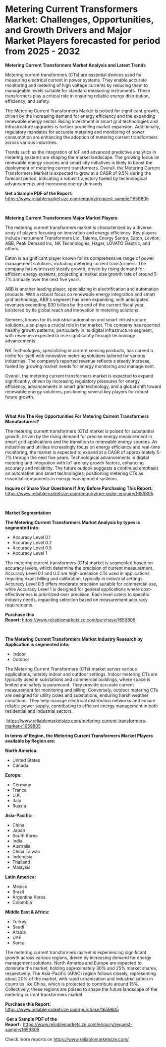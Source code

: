 <p><h1>Metering Current Transformers Market: Challenges, Opportunities, and Growth Drivers and Major Market Players forecasted for period from 2025 - 2032</h1></p><p><strong>Metering Current Transformers Market Analysis and Latest Trends</strong></p>
<p><p>Metering current transformers (CTs) are essential devices used for measuring electrical current in power systems. They enable accurate monitoring and metering of high voltage currents by reducing them to manageable levels suitable for standard measuring instruments. These transformers play a critical role in ensuring reliable energy distribution, efficiency, and safety.</p><p>The Metering Current Transformers Market is poised for significant growth, driven by the increasing demand for energy efficiency and the expanding renewable energy sector. Rising investment in smart grid technologies and infrastructure upgrades is further propelling market expansion. Additionally, regulatory mandates for accurate metering and monitoring of power consumption are enhancing the adoption of metering current transformers across various industries.</p><p>Trends such as the integration of IoT and advanced predictive analytics in metering systems are shaping the market landscape. The growing focus on renewable energy sources and smart city initiatives is likely to boost the deployment of metering current transformers. Overall, the Metering Current Transformers Market is expected to grow at a CAGR of 9.5% during the forecast period, indicating a robust trajectory fueled by technological advancements and increasing energy demands.</p></p>
<p><strong>Get a Sample PDF of the Report:&nbsp;</strong> <a href="https://www.reliablemarketsize.com/enquiry/request-sample/1659805?utm_campaign=2733&utm_medium=2&utm_source=Github&utm_content=ia&utm_term=08042025&utm_id=metering-current-transformers">https://www.reliablemarketsize.com/enquiry/request-sample/1659805</a></p>
<p>&nbsp;</p>
<p><strong>Metering Current Transformers Major Market Players</strong></p>
<p><p>The metering current transformers market is characterized by a diverse array of players focusing on innovation and energy efficiency. Key players include Instrument Transformers Ltd, Talema, Energy Sentry, Eaton, Leviton, ABB, Peak Demand Inc, NK Technologies, Hager, LOVATO Electric, and others. </p><p>Eaton is a significant player known for its comprehensive range of power management solutions, including metering current transformers. The company has witnessed steady growth, driven by rising demand for efficient energy systems, projecting a market size growth rate of around 5-7% annually over the next five years.</p><p>ABB is another leading player, specializing in electrification and automation products. With a robust focus on renewable energy integration and smart grid technology, ABB's segment has been expanding, with anticipated revenues exceeding $30 billion by the end of the current fiscal year, bolstered by its global reach and innovation in metering solutions.</p><p>Siemens, known for its industrial automation and smart infrastructure solutions, also plays a crucial role in the market. The company has reported healthy growth patterns, particularly in its digital infrastructure segment, with revenues expected to rise significantly through technology advancements.</p><p>NK Technologies, specializing in current sensing products, has carved a niche for itself with innovative metering solutions tailored for various industries. The company’s reported revenue reflects a steady increase, fueled by growing market needs for energy monitoring and management.</p><p>Overall, the metering current transformers market is expected to expand significantly, driven by increasing regulatory pressures for energy efficiency, advancements in smart grid technology, and a global shift toward renewable energy solutions, positioning several key players for robust future growth.</p></p>
<p>&nbsp;</p>
<p><strong>What Are The Key Opportunities For Metering Current Transformers Manufacturers?</strong></p>
<p><p>The metering current transformers (CTs) market is poised for substantial growth, driven by the rising demand for precise energy measurement in smart grid applications and the transition to renewable energy sources. As industries and utilities increasingly focus on energy efficiency and real-time monitoring, the market is expected to expand at a CAGR of approximately 5-7% through the next five years. Technological advancements in digital metering and integration with IoT are key growth factors, enhancing accuracy and reliability. The future outlook suggests a continued emphasis on automation and smart technologies, positioning metering CTs as essential components in energy management systems.</p></p>
<p><strong>Inquire or Share Your Questions If Any Before Purchasing This Report:</strong> <a href="https://www.reliablemarketsize.com/enquiry/pre-order-enquiry/1659805?utm_campaign=2733&utm_medium=2&utm_source=Github&utm_content=ia&utm_term=08042025&utm_id=metering-current-transformers">https://www.reliablemarketsize.com/enquiry/pre-order-enquiry/1659805</a></p>
<p>&nbsp;</p>
<p><strong>Market Segmentation</strong></p>
<p><strong>The Metering Current Transformers Market Analysis by types is segmented into:</strong></p>
<p><ul><li>Accuracy Level 0.1</li><li>Accuracy Level 0.2</li><li>Accuracy Level 0.5</li><li>Accuracy Level 1</li></ul></p>
<p><p>The metering current transformers (CTs) market is segmented based on accuracy levels, which determine the precision of current measurement. Accuracy Level 0.1 and 0.2 are high-precision CTs used in applications requiring exact billing and calibration, typically in industrial settings. Accuracy Level 0.5 offers moderate precision suitable for commercial use, while Accuracy Level 1 is designed for general applications where cost-effectiveness is prioritized over precision. Each level caters to specific industry needs, impacting selection based on measurement accuracy requirements.</p></p>
<p><strong>Purchase this Report:&nbsp;</strong><a href="https://www.reliablemarketsize.com/purchase/1659805?utm_campaign=2733&utm_medium=2&utm_source=Github&utm_content=ia&utm_term=08042025&utm_id=metering-current-transformers">https://www.reliablemarketsize.com/purchase/1659805</a></p>
<p>&nbsp;</p>
<p><strong>The Metering Current Transformers Market Industry Research by Application is segmented into:</strong></p>
<p><ul><li>Indoor</li><li>Outdoor</li></ul></p>
<p><p>The Metering Current Transformers (CTs) market serves various applications, notably indoor and outdoor settings. Indoor metering CTs are typically used in substations and commercial buildings, where space is limited and safety is paramount. They provide accurate current measurement for monitoring and billing. Conversely, outdoor metering CTs are designed for utility poles and substations, enduring harsh weather conditions. They help manage electrical distribution networks and ensure reliable power supply, contributing to efficient energy management in both residential and industrial sectors.</p></p>
<p><a href="https://www.reliablemarketsize.com/metering-current-transformers-market-r1659805?utm_campaign=2733&utm_medium=2&utm_source=Github&utm_content=ia&utm_term=08042025&utm_id=metering-current-transformers">&nbsp;https://www.reliablemarketsize.com/metering-current-transformers-market-r1659805</a></p>
<p><strong>In terms of Region, the Metering Current Transformers Market Players available by Region are:</strong></p>
<p>
    <p> <strong> North America: </strong>
        <ul>
            <li>United States</li>
            <li>Canada</li>
        </ul>
        </p> 
    <p> <strong> Europe: </strong>
        <ul>
            <li>Germany</li>
            <li>France</li>
            <li>U.K.</li>
            <li>Italy</li>
            <li>Russia</li>
        </ul>
        </p> 
    <p> <strong> Asia-Pacific: </strong>
        <ul>
            <li>China</li>
            <li>Japan</li>
            <li>South Korea</li>
            <li>India</li>
            <li>Australia</li>
            <li>China Taiwan</li>
            <li>Indonesia</li>
            <li>Thailand</li>
            <li>Malaysia</li>
        </ul>
        </p> 
    <p> <strong> Latin America: </strong>
        <ul>
            <li>Mexico</li>
            <li>Brazil</li>
            <li>Argentina Korea</li>
            <li>Colombia</li>
        </ul>
        </p> 
    <p> <strong> Middle East & Africa: </strong>
        <ul>
            <li>Turkey</li>
            <li>Saudi</li>
            <li>Arabia</li>
            <li>UAE</li>
            <li>Korea</li>
        </ul>
    </p>
    </p>
<p><p>The metering current transformers market is experiencing significant growth across various regions, driven by increasing demand for energy management solutions. North America and Europe are expected to dominate the market, holding approximately 30% and 25% market shares, respectively. The Asia-Pacific (APAC) region follows closely, representing about 20% of the market, with rapid urbanization and industrialization in countries like China, which is projected to contribute around 15%. Collectively, these regions are poised to shape the future landscape of the metering current transformers market.</p></p>
<p><strong>Purchase this Report: </strong><a href="https://www.reliablemarketsize.com/purchase/1659805?utm_campaign=2733&utm_medium=2&utm_source=Github&utm_content=ia&utm_term=08042025&utm_id=metering-current-transformers">https://www.reliablemarketsize.com/purchase/1659805</a></p>
<p>&nbsp;<strong>Get a Sample PDF of the Report:&nbsp;&nbsp;</strong><a href="https://www.reliablemarketsize.com/enquiry/request-sample/1659805?utm_campaign=2733&utm_medium=2&utm_source=Github&utm_content=ia&utm_term=08042025&utm_id=metering-current-transformers">https://www.reliablemarketsize.com/enquiry/request-sample/1659805</a></p>
<p><strong></strong></p>
<p>Check more reports on <a href="https://www.reliablemarketsize.com/?utm_campaign=2733&utm_medium=2&utm_source=Github&utm_content=ia&utm_term=08042025&utm_id=metering-current-transformers">https://www.reliablemarketsize.com/</a></p>